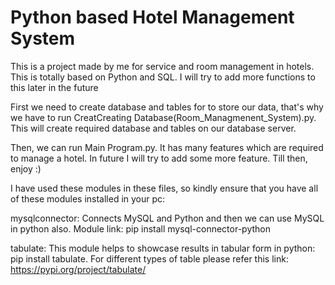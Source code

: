 # Python based Hotel Management System
 This is a project made by me for service and room management in hotels. This is totally based on Python and SQL. I will try to add more functions to this later in the future

First we need to create database and tables for to store our data, that's why we have to run CreatCreating Database(Room_Managmenent_System).py. This will create required database and tables on our database server.

Then, we can run Main Program.py. It has many features which are required to manage a hotel. In future I will try to add some more feature. Till then, enjoy :)

I have used these modules in these files, so kindly ensure that you have all of these modules installed in your pc:

mysqlconnector: Connects MySQL and Python and then we can use MySQL in python also. Module link: pip install mysql-connector-python

tabulate: This module helps to showcase results in tabular form in python: pip install tabulate. For different types of table please refer this link: https://pypi.org/project/tabulate/
